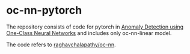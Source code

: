 # oc-nn-pytorch

The repository consists of code for pytorch in [Anomaly Detection using One-Class Neural Networks](https://arxiv.org/abs/1802.06360) and includes only oc-nn-linear model.

The code refers to [raghavchalapathy/oc-nn](https://github.com/raghavchalapathy/oc-nn).

